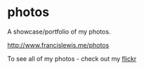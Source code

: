 # photos

A showcase/portfolio of my photos.

http://www.francislewis.me/photos

To see all of my photos - check out my [flickr](https://www.flickr.com/photos/127356653@N03/)
